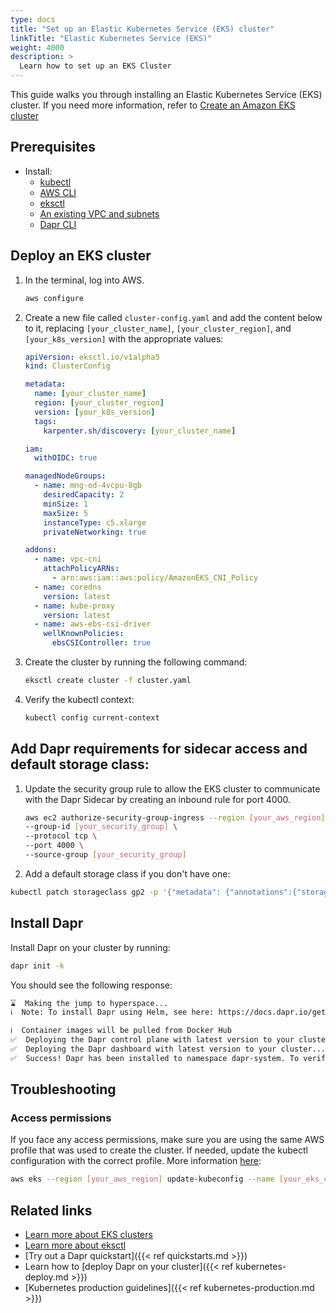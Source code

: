 ```yaml
---
type: docs
title: "Set up an Elastic Kubernetes Service (EKS) cluster"
linkTitle: "Elastic Kubernetes Service (EKS)"
weight: 4000
description: >
  Learn how to set up an EKS Cluster
---
```


This guide walks you through installing an Elastic Kubernetes Service (EKS) cluster. If you need more information, refer to [Create an Amazon EKS cluster](https://docs.aws.amazon.com/eks/latest/userguide/create-cluster.html)

## Prerequisites

- Install:
   - [kubectl](https://kubernetes.io/docs/tasks/tools/)
   - [AWS CLI](https://aws.amazon.com/cli/)
   - [eksctl](https://eksctl.io/)
   - [An existing VPC and subnets](https://docs.aws.amazon.com/eks/latest/userguide/network_reqs.html)
   - [Dapr CLI](https://docs.dapr.io/getting-started/install-dapr-cli/)

## Deploy an EKS cluster

1. In the terminal, log into AWS.

   ```bash
   aws configure
   ```

1. Create a new file called `cluster-config.yaml` and add the content below to it, replacing `[your_cluster_name]`, `[your_cluster_region]`, and `[your_k8s_version]` with the appropriate values:

    ```yaml
    apiVersion: eksctl.io/v1alpha5
    kind: ClusterConfig
    
    metadata:
      name: [your_cluster_name]
      region: [your_cluster_region]
      version: [your_k8s_version]
      tags:
        karpenter.sh/discovery: [your_cluster_name]
    
    iam:
      withOIDC: true
    
    managedNodeGroups:
      - name: mng-od-4vcpu-8gb
        desiredCapacity: 2
        minSize: 1
        maxSize: 5
        instanceType: c5.xlarge
        privateNetworking: true
    
    addons:
      - name: vpc-cni 
        attachPolicyARNs:
          - arn:aws:iam::aws:policy/AmazonEKS_CNI_Policy
      - name: coredns
        version: latest 
      - name: kube-proxy
        version: latest
      - name: aws-ebs-csi-driver
        wellKnownPolicies: 
          ebsCSIController: true
    ```

1. Create the cluster by running the following command:

   ```bash
   eksctl create cluster -f cluster.yaml
   ```
   
1. Verify the kubectl context:

   ```bash
   kubectl config current-context
   ```

## Add Dapr requirements for sidecar access and default storage class:

1. Update the security group rule to allow the EKS cluster to communicate with the Dapr Sidecar by creating an inbound rule for port 4000.

   ```bash
   aws ec2 authorize-security-group-ingress --region [your_aws_region] \
   --group-id [your_security_group] \
   --protocol tcp \
   --port 4000 \
   --source-group [your_security_group]
   ```

2. Add a default storage class if you don't have one: 

  ```bash
  kubectl patch storageclass gp2 -p '{"metadata": {"annotations":{"storageclass.kubernetes.io/is-default-class":"true"}}}'
  ```

## Install Dapr

Install Dapr on your cluster by running:

```bash
dapr init -k
```

You should see the following response:

```bash
⌛  Making the jump to hyperspace...
ℹ️  Note: To install Dapr using Helm, see here: https://docs.dapr.io/getting-started/install-dapr-kubernetes/#install-with-helm-advanced

ℹ️  Container images will be pulled from Docker Hub
✅  Deploying the Dapr control plane with latest version to your cluster...
✅  Deploying the Dapr dashboard with latest version to your cluster...
✅  Success! Dapr has been installed to namespace dapr-system. To verify, run `dapr status -k' in your terminal. To get started, go here: https://docs.dapr.io/getting-started
```

## Troubleshooting

### Access permissions

If you face any access permissions, make sure you are using the same AWS profile that was used to create the cluster. If needed, update the kubectl configuration with the correct profile. More information [here](https://repost.aws/knowledge-center/eks-api-server-unauthorized-error):

```bash
aws eks --region [your_aws_region] update-kubeconfig --name [your_eks_cluster_name] --profile [your_profile_name]
```

## Related links

- [Learn more about EKS clusters](https://docs.aws.amazon.com/eks/latest/userguide/clusters.html)
- [Learn more about eksctl](https://eksctl.io/getting-started/)
- [Try out a Dapr quickstart]({{< ref quickstarts.md >}})
- Learn how to [deploy Dapr on your cluster]({{< ref kubernetes-deploy.md >}})
- [Kubernetes production guidelines]({{< ref kubernetes-production.md >}})
